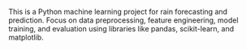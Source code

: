 <!-- Use this file to provide workspace-specific custom instructions to Copilot. For more details, visit https://code.visualstudio.com/docs/copilot/copilot-customization#_use-a-githubcopilotinstructionsmd-file -->

This is a Python machine learning project for rain forecasting and prediction. Focus on data preprocessing, feature engineering, model training, and evaluation using libraries like pandas, scikit-learn, and matplotlib.
